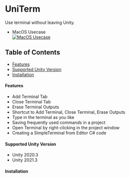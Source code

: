 # UniTerm
Use terminal without leaving Unity.
- MacOS Usecase  
[![MacOS Usecase](https://img.youtube.com/vi/h9AQWearwZw/0.jpg)](https://www.youtube.com/watch?v=h9AQWearwZw)
## Table of Contents
- [Features](#features)
- [Supported Unity Version](#supported-unity-version)
- [Installation](#basics-of-unitask-and-asyncoperation)

#### Features
- Add Terminal Tab
- Close Terminal Tab
- Erase Terminal Outputs
- Shortcut to Add Terminal, Close Terminal, Erase Outputs
- Type in the terminal as you like
- Saving frequently used commands in a project
- Open Terminal by right-clicking in the project window
- Creating a SimpleTerminal from Editor C# code

#### Supported Unity Version
- Unity 2020.3
- Unity 2021.3

#### Installation
